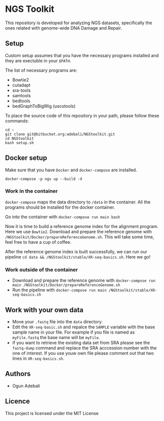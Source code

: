 # NGS Toolkit

This repository is developed for analyzing NGS datasets, specifically the ones related with genome-wide DNA Damage and Repair.

## Setup

Custom setup assumes that you have the necessary programs installed and they are exectuble in your `$PATH`. 

The list of necessary programs are:
* Bowtie2
* cutadapt
* sra-tools
* samtools
* bedtools
* bedGraphToBigWig (uscstools)

To place the source code of this repository in your path, please follow these commands:
```
cd ~
git clone git@bitbucket.org:adebali/NGStoolkit.git
cd NGStoolkit
bash setup.sh
```

## Docker setup
Make sure that you have `Docker` and `docker-compose` are installed.

```
docker-compose -p ngs up --build -d
```

### Work in the container
`docker-compose` maps the data directory to `/data` in the container. All the programs should be installed for the docker container.

Go into the container with `docker-compose run main bash`

Now it is time to build a reference genome index for the alignment program. Here we use `Bowtie2`. Download and prepare the reference genome with `/NGStoolkit/Docker/prepareReferenceGenome.sh`. This will take some time, feel free to have a cup of coffee.

After the reference genome index is built successfully, we can run our pipeline `cd data && /NGStoolkit/stable/XR-seq-basics.sh`. Here we go!

### Work outside of the container

* Download and prepare the reference genome with `docker-compose run main /NGStoolkit/Docker/prepareReferenceGenome.sh`
* Run the pipeline with `docker-compose run main /NGStoolkit/stable/XR-seq-basics.sh`

## Work with your own data

* Move your `.fastq` file into the `data` directory.
* Edit the `XR-seq-basic.sh` and repalce the `SAMPLE` variable with the base sample name in your file. For example if you file is named as `myFile.fastq` the base name will be `myFile`. 
* If you want to retrieve the existing data set from SRA please see the `fastq-dump` command and replace the SRA acccession number with the one of interest. If you use youw own file please comment out that two lines in `XR-seq-basics.sh`.

## Authors
  * Ogun Adebali

## Licence
  This project is licensed under the MIT License
